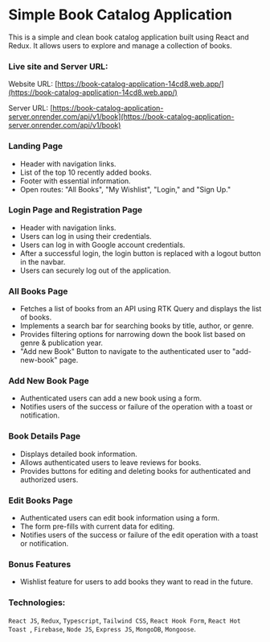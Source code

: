 # Simple Book Catalog Application

This is a simple and clean book catalog application built using React and Redux. It allows users to explore and manage a collection of books.

### Live site and Server URL:

Website URL: [https://book-catalog-application-14cd8.web.app/](https://book-catalog-application-14cd8.web.app/)

Server URL: [https://book-catalog-application-server.onrender.com/api/v1/book](https://book-catalog-application-server.onrender.com/api/v1/book)

### Landing Page

- Header with navigation links.
- List of the top 10 recently added books.
- Footer with essential information.
- Open routes: "All Books", "My Wishlist", "Login," and "Sign Up."

### Login Page and Registration Page

- Header with navigation links.
- Users can log in using their credentials.
- Users can log in with Google account credentials.
- After a successful login, the login button is replaced with a logout button in the navbar.
- Users can securely log out of the application.

### All Books Page

- Fetches a list of books from an API using RTK Query and displays the list of books.
- Implements a search bar for searching books by title, author, or genre.
- Provides filtering options for narrowing down the book list based on genre & publication year.
- "Add new Book" Button to navigate to the authenticated user to "add-new-book" page.

### Add New Book Page

- Authenticated users can add a new book using a form.
- Notifies users of the success or failure of the operation with a toast or notification.

### Book Details Page

- Displays detailed book information.
- Allows authenticated users to leave reviews for books.
- Provides buttons for editing and deleting books for authenticated and authorized users.

### Edit Books Page

- Authenticated users can edit book information using a form.
- The form pre-fills with current data for editing.
- Notifies users of the success or failure of the edit operation with a toast or notification.

### Bonus Features

- Wishlist feature for users to add books they want to read in the future.

### Technologies:

`React JS`, `Redux`, `Typescript`, `Tailwind CSS`, `React Hook Form`, `React Hot Toast `, `Firebase`, `Node JS`, `Express JS`, `MongoDB`, `Mongoose`.
